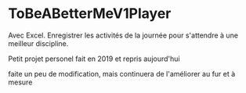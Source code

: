 # ToBeABetterMeV1Player
Avec Excel. Enregistrer les activités de la journée pour s'attendre à une meilleur discipline.


Petit projet personel fait en 2019 et repris aujourd'hui

faite un peu de modification, 
mais continuera de l'améliorer au fur et à mesure
